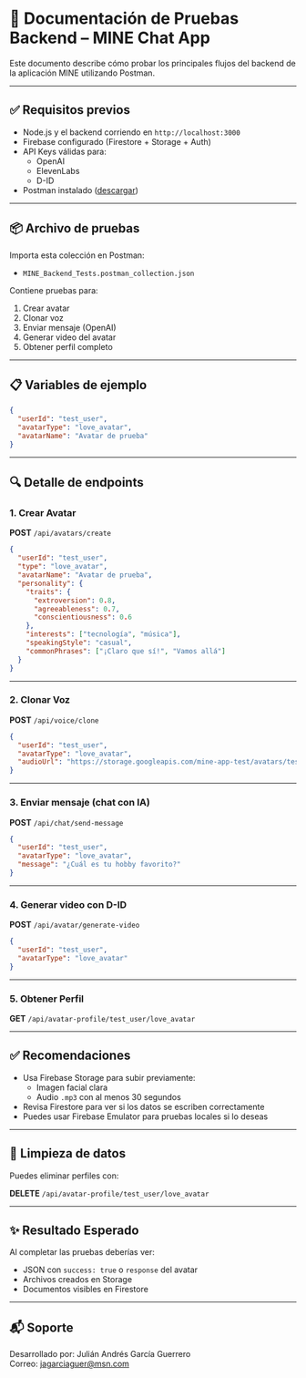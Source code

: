 
# 🧪 Documentación de Pruebas Backend – MINE Chat App

Este documento describe cómo probar los principales flujos del backend de la aplicación MINE utilizando Postman.

---

## ✅ Requisitos previos

- Node.js y el backend corriendo en `http://localhost:3000`
- Firebase configurado (Firestore + Storage + Auth)
- API Keys válidas para:
  - OpenAI
  - ElevenLabs
  - D-ID
- Postman instalado ([descargar](https://www.postman.com/downloads/))

---

## 📦 Archivo de pruebas

Importa esta colección en Postman:

- `MINE_Backend_Tests.postman_collection.json`

Contiene pruebas para:

1. Crear avatar
2. Clonar voz
3. Enviar mensaje (OpenAI)
4. Generar video del avatar
5. Obtener perfil completo

---

## 📋 Variables de ejemplo

```json
{
  "userId": "test_user",
  "avatarType": "love_avatar",
  "avatarName": "Avatar de prueba"
}
```

---

## 🔍 Detalle de endpoints

### 1. Crear Avatar

**POST** `/api/avatars/create`

```json
{
  "userId": "test_user",
  "type": "love_avatar",
  "avatarName": "Avatar de prueba",
  "personality": {
    "traits": {
      "extroversion": 0.8,
      "agreeableness": 0.7,
      "conscientiousness": 0.6
    },
    "interests": ["tecnología", "música"],
    "speakingStyle": "casual",
    "commonPhrases": ["¡Claro que sí!", "Vamos allá"]
  }
}
```

---

### 2. Clonar Voz

**POST** `/api/voice/clone`

```json
{
  "userId": "test_user",
  "avatarType": "love_avatar",
  "audioUrl": "https://storage.googleapis.com/mine-app-test/avatars/test_user/audio.mp3"
}
```

---

### 3. Enviar mensaje (chat con IA)

**POST** `/api/chat/send-message`

```json
{
  "userId": "test_user",
  "avatarType": "love_avatar",
  "message": "¿Cuál es tu hobby favorito?"
}
```

---

### 4. Generar video con D-ID

**POST** `/api/avatar/generate-video`

```json
{
  "userId": "test_user",
  "avatarType": "love_avatar"
}
```

---

### 5. Obtener Perfil

**GET** `/api/avatar-profile/test_user/love_avatar`

---

## ✅ Recomendaciones

- Usa Firebase Storage para subir previamente:
  - Imagen facial clara
  - Audio `.mp3` con al menos 30 segundos
- Revisa Firestore para ver si los datos se escriben correctamente
- Puedes usar Firebase Emulator para pruebas locales si lo deseas

---

## 🧼 Limpieza de datos

Puedes eliminar perfiles con:

**DELETE** `/api/avatar-profile/test_user/love_avatar`

---

## ✨ Resultado Esperado

Al completar las pruebas deberías ver:

- JSON con `success: true` o `response` del avatar
- Archivos creados en Storage
- Documentos visibles en Firestore

---

## 📬 Soporte

Desarrollado por: Julián Andrés García Guerrero  
Correo: jagarciaguer@msn.com
